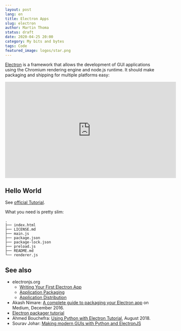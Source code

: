 ```yaml
---
layout: post
lang: en
title: Electron Apps
slug: electron
author: Martin Thoma
status: draft
date: 2020-04-25 20:00
category: My bits and bytes
tags: Code
featured_image: logos/star.png
---
```

[Electron](https://en.wikipedia.org/wiki/Electron_(software_framework)) is a
framework that allows the development of GUI applications using the Chromium
rendering engine and node.js runtime. It should make packaging and shipping
for multiple platforms easy:

<iframe width="560" height="315" src="https://www.youtube-nocookie.com/embed/8YP_nOCO-4Q" frameborder="0" allow="accelerometer; autoplay; encrypted-media; gyroscope; picture-in-picture" allowfullscreen></iframe>

## Hello World

See [official Tutorial](https://www.electronjs.org/docs/tutorial/first-app).

What you need is pretty slim:

```text
.
├── index.html
├── LICENSE.md
├── main.js
├── package.json
├── package-lock.json
├── preload.js
├── README.md
└── renderer.js
```

## See also

* electronjs.org
    * [Writing Your First Electron App](https://www.electronjs.org/docs/tutorial/first-app)
    * [Application Packaging](https://www.electronjs.org/docs/tutorial/application-packaging)
    * [Application Distribution](https://www.electronjs.org/docs/tutorial/application-distribution)
* Akash Nimare: [A complete guide to packaging your Electron app](https://medium.com/how-to-electron/a-complete-guide-to-packaging-your-electron-app-1bdc717d739f) on Medium, December 2016.
* [Electron packager tutorial](https://www.christianengvall.se/electron-packager-tutorial/)
* Ahmed Bouchefra: [Using Python with Electron Tutorial](https://www.techiediaries.com/python-electron-tutorial/), August 2018.
* Sourav Johar: [Making modern GUIs with Python and ElectronJS](https://www.youtube.com/watch?v=627VBkAhKTc)
